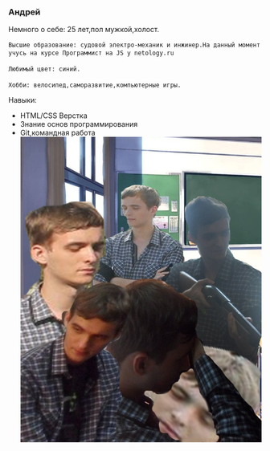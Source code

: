 ### Андрей

Немного о себе:
    25 лет,пол мужкой,холост.

    Высшие образование: судовой электро-механик и инжинер.На данный момент учусь на курсе Программист на JS у netology.ru
    
    Любимый цвет: синий.
    
    Хобби: велосипед,саморазвитие,компьютерные игры.

Навыки:
* HTML/CSS Верстка
* Знание основ программирования
* Git,командная работа
![alt text](img/M97pz1D5Hqw.jpg)